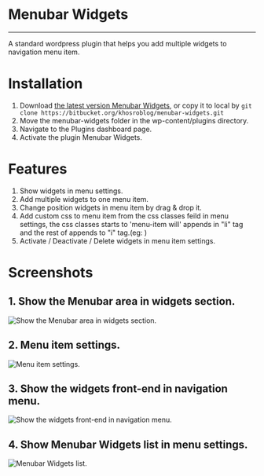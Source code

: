 Menubar Widgets
================
----------------

A standard wordpress plugin that helps you add multiple widgets to navigation menu item.


Installation
=============

1.  Download [the latest version Menubar Widgets](https://bitbucket.org/khosroblog/menubar-widgets/get/master.zip), or copy it to local by `git clone https://bitbucket.org/khosroblog/menubar-widgets.git`
2.  Move the menubar-widgets folder in the wp-content/plugins directory.
3.  Navigate to the Plugins dashboard page.
4.  Activate the plugin Menubar Widgets. 


Features
=============
1. Show widgets in menu settings.
2. Add multiple widgets to one menu item.
3. Change position widgets in menu item by drag & drop it.
4. Add custom css to menu item from the css classes feild in menu settings, the css classes starts to 'menu-item will' appends in "li" tag and the rest of appends to "i" tag.(eg: <i class='my-class' ></i> )
5. Activate / Deactivate / Delete widgets in menu item settings.


Screenshots
=============

## 1. Show the Menubar area in widgets section.
![Show the Menubar area in widgets section.](https://bitbucket.org/khosroblog/menubar-widgets/downloads/screenshot-1.png "Show the Menubar area in widgets section.")

## 2. Menu item settings.
![Menu item settings.](https://bitbucket.org/khosroblog/menubar-widgets/downloads/screenshot-2.png "Menu item settings.")

## 3. Show the widgets front-end in navigation menu.
![Show the widgets front-end in navigation menu.](https://bitbucket.org/khosroblog/menubar-widgets/downloads/screenshot-3.png "Show the widgets front-end in navigation menu.")

## 4. Show Menubar Widgets list in menu settings.
![Menubar Widgets list.](https://bitbucket.org/khosroblog/menubar-widgets/downloads/screenshot-4.png "Menubar Widgets list.")


